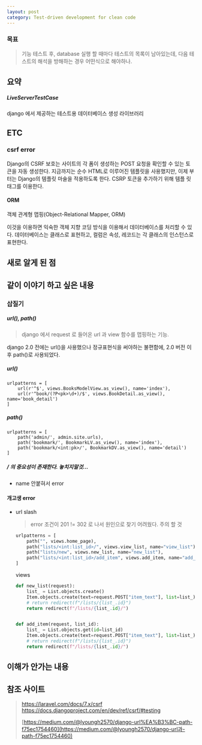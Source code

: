 ```yaml
---
layout: post
category: Test-driven development for clean code
---
```


### 목표
> 기능 테스트 후, database 실행 할 때마다 테스트의 목록이 남아있는데, 다음 테스트의 해석을 방해하는 경우 어떤식으로 해야하나. 


## 요약 

##### LiveServerTestCase

django 에서 제공하는 테스트용 데이터베이스 생성 라이브러리 

## ETC 

### csrf error

Django의 CSRF 보호는 사이트의 각 폼이 생성하는 POST 요청을 확인할 수 있는 토 큰을 자동 생성한다. 지금까지는 순수 HTML로 이루어진 템플릿을 사용했지만, 이제 부터는 Django의 템플릿 마술을 적용하도록 한다. CSRP 토큰을 추가하기 위해 템플 릿 태그를 이용한다.



#### ORM

객체 관계형 맵핑(Object-Relational Mapper, ORM) 

이것을 이용하면 익숙한 객체 지향 코딩 방식을 이용해서 데이터베이스를 처리할 수 있다. 데이터베이스는 클래스로 표현하고, 컬럼은 속성, 레코드는 각 클래스의 인스턴스로 표현한다.



## 새로 알게 된 점



## 같이 이야기 하고 싶은 내용

### 삽질기 

##### url(), path()

> django 에서 request 로 들어온 url 과 view 함수를 맵핑하는 기능.

django 2.0 전에는 url()을 사용했으나 정규표현식을 써야하는 불편함에, 2.0 버전 이후 path()로 사용되었다.

##### url()

```
urlpatterns = [
    url(r'^$', views.BooksModelView.as_view(), name='index'),
    url(r'^book/(?P<pk>\d+)/$', views.BookDetail.as_view(),    name='book_detail')
]
```

##### path()

```
urlpatterns = [
    path('admin/', admin.site.urls),
    path('bookmark/', BookmarkLV.as_view(), name='index'),
    path('bookmark/<int:pk>/', BookmarkDV.as_view(), name='detail')
]
```

##### _/_ 의 중요성이 존재한다. 놓치지말것...

- name 안붙혀서 error

#### 개고생 error

- url slash

  > error 조건이 201 != 302 로 나서 원인으로 찾기 어려웠다. 주의 할 것 

  ```python
  urlpatterns = [
      path("", views.home_page),
      path("lists/<int:list_id>/", views.view_list, name="view_list"),
      path("lists/new", views.new_list, name="new_list"),
      path("lists/<int:list_id>/add_item", views.add_item, name="add_item"),
  ]
  ```

  views

  ```python
  def new_list(request):
      list_ = List.objects.create()
      Item.objects.create(text=request.POST["item_text"], list=list_)
      # return redirect(f"/lists/{list_.id}")
      return redirect(f"/lists/{list_.id}/")
  
  
  def add_item(request, list_id):
      list_ = List.objects.get(id=list_id)
      Item.objects.create(text=request.POST["item_text"], list=list_)
      # return redirect(f"/lists/{list_.id}")
      return redirect(f"/lists/{list_.id}/")
  
  ```

  



## 이해가 안가는 내용





## 참조 사이트 
> https://laravel.com/docs/7.x/csrf
> https://docs.djangoproject.com/en/dev/ref/csrf/#testing
>
> [https://medium.com/@lyoungh2570/django-url%EA%B3%BC-path-f75ec1754460](https://medium.com/@lyoungh2570/django-url과-path-f75ec1754460)